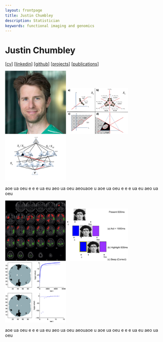 ```yaml
---
layout: frontpage
title: Justin Chumbley
description: Statistician
keywords: functional imaging and genomics
---
```


# Justin Chumbley

[[cv](http://chumbleycode.github.io/chumbleycode.github.io/docs/cv.pdf)] 
[[linkedin](https://www.linkedin.com/in/chumbleycode)] 
[[github](https://github.com/chumbleycode/)] 
[[projects](projects.md)]
[[publications](https://scholar.google.com/citations?hl=en&user=YbbXlwIAAAAJ)]

[<img src="docs/JRCsquare.jpg" alt="drawing" width="200">](http://chumbleycode.github.io/chumbleycode.github.io/docs/cv.pdf) [<img src="docs/finest_order1.png" alt="drawing" width="200">](docs/fcr_apa.pdf#page=26) [<img src="docs/finest_order2.png" alt="drawing" width="200">](docs/fcr_apa.pdf#page=27) <br/>

aoe ua oeu e e e ua eu aeo ua oeu aeouaoe u aoe ua oeu e e e ua eu aeo ua oeu

[<img src="docs/multinomial_spm.jpg" alt="drawing" width="200">](https://www.sciencedirect.com/science/article/pii/S1053811910008281) [<img src="docs/learning.png" alt="drawing" width="200">](https://journals.plos.org/ploscompbiol/article?id=10.1371/journal.pcbi.1002346) [<img src="docs/fdr_imaging.jpg" alt="drawing" width="200">](https://www.sciencedirect.com/science/article/pii/S1053811908006472) <br/> 

aoe ua oeu e e e ua eu aeo ua oeu aeouaoe u aoe ua oeu e e e ua eu aeo ua oeu
